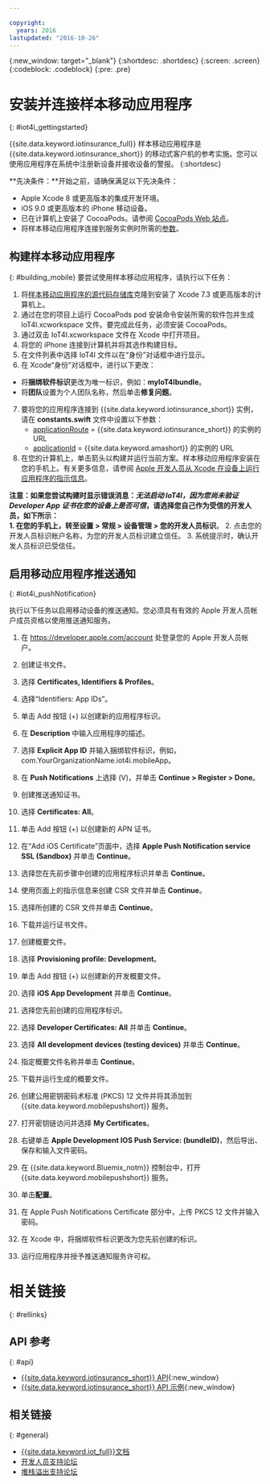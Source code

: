 ```yaml
---

copyright:
  years: 2016
lastupdated: "2016-10-26"
---
```


<!-- Common attributes used in the template are defined as follows: -->
{:new_window: target="\_blank"}
{:shortdesc: .shortdesc}
{:screen: .screen}
{:codeblock: .codeblock}
{:pre: .pre}


<!-- {{site.data.keyword.iotinsurance_full}}  {{site.data.keyword.iotinsurance_short}}  -->


# 安装并连接样本移动应用程序
{: #iot4i_gettingstarted}

{{site.data.keyword.iotinsurance_full}} 样本移动应用程序是 {{site.data.keyword.iotinsurance_short}} 的移动式客户机的参考实施。您可以使用应用程序在系统中注册新设备并接收设备的警报。
{:shortdesc}

**先决条件：**开始之前，请确保满足以下先决条件：
  - Apple Xcode 8 或更高版本的集成开发环境。
  - iOS 9.0 或更高版本的 iPhone 移动设备。
  - 已在计算机上安装了 CocoaPods。请参阅 [CocoaPods Web 站点](https://guides.cocoapods.org/using/getting-started.html)。
  - 将样本移动应用程序连接到服务实例时所需的[参数](#iot4i_mobileParam)。

## 构建样本移动应用程序
{: #building_mobile}
要尝试使用样本移动应用程序，请执行以下任务：

1. 将[样本移动应用程序的源代码存储库](https://github.com/ibm-watson-iot/ioti-mobile)克隆到安装了 Xcode 7.3 或更高版本的计算机上。
2. 通过在您的项目上运行 CocoaPods pod 安装命令安装所需的软件包并生成 IoT4I.xcworkspace 文件。要完成此任务，必须安装 CocoaPods。
3. 通过双击 IoT4I.xcworkspace 文件在 Xcode 中打开项目。
4. 将您的 iPhone 连接到计算机并将其选作构建目标。
5. 在文件列表中选择 IoT4I 文件以在“身份”对话框中进行显示。
6. 在 Xcode“身份”对话框中，进行以下更改：
  - 将**捆绑软件标识**更改为唯一标识，例如：**myIoT4Ibundle**。
  - 将**团队**设置为个人团队名称，然后单击**修复问题**。
7. 要将您的应用程序连接到 {{site.data.keyword.iotinsurance_short}} 实例，请在 **constants.swift** 文件中设置以下参数：  
    - [applicationRoute](#iot4i_mobileParam) = {{site.data.keyword.iotinsurance_short}} 的实例的 URL
    - [applicationId](#iot4i_mobileParam) = {{site.data.keyword.amashort}} 的实例的 URL
8. 在您的计算机上，单击箭头以构建并运行当前方案。样本移动应用程序安装在您的手机上。有关更多信息，请参阅 [Apple 开发人员从 Xcode 在设备上运行应用程序的指示信息](https://developer.apple.com/library/mac/documentation/IDEs/Conceptual/AppDistributionGuide/LaunchingYourApponDevices/LaunchingYourApponDevices.html)。

  **注意：**如果您尝试构建时显示错误消息：*无法启动 IoT4I，因为您尚未验证 Developer App 证书在您的设备上是否可信*，请选择您自己作为受信的开发人员，如下所示：  
    1. 在您的手机上，转至**设置 > 常规 > 设备管理 > 您的开发人员标识**。
    2. 点击您的开发人员标识帐户名称，为您的开发人员标识建立信任。
    3. 系统提示时，确认开发人员标识已受信任。

## 启用移动应用程序推送通知
{: #iot4i_pushNotification}

执行以下任务以启用移动设备的推送通知。您必须具有有效的 Apple 开发人员帐户成员资格以使用推送通知服务。

1. 在 https://developer.apple.com/account 处登录您的 Apple 开发人员帐户。

2. 创建证书文件。
  1. 选择 **Certificates, Identifiers & Profiles**。
  2. 选择“Identifiers: App IDs”。
  3. 单击 Add 按钮 (+) 以创建新的应用程序标识。
  4. 在 **Description** 中输入应用程序的描述。
  5. 选择 **Explicit App ID** 并输入捆绑软件标识，例如，com.YourOrganizationName.iot4i.mobileApp。
  6. 在 **Push Notifications** 上选择 (V)，并单击 **Continue > Register > Done**。

3. 创建推送通知证书。
  1. 选择 **Certificates: All**。
  2. 单击 Add 按钮 (+) 以创建新的 APN 证书。
  3. 在“Add iOS Certificate”页面中，选择 **Apple Push Notification service SSL (Sandbox)** 并单击 **Continue**。
  4. 选择您在先前步骤中创建的应用程序标识并单击 **Continue**。
  5. 使用页面上的指示信息来创建 CSR 文件并单击 **Continue**。
  6. 选择所创建的 CSR 文件并单击 **Continue**。
  7. 下载并运行证书文件。

4. 创建概要文件。
  1. 选择 **Provisioning profile: Development**。
  2. 单击 Add 按钮 (+) 以创建新的开发概要文件。
  3. 选择 **iOS App Development** 并单击 **Continue**。
  4. 选择您先前创建的应用程序标识。 
  5. 选择 **Developer Certificates: All** 并单击 **Continue**。
  5. 选择 **All development devices (testing
devices)** 并单击 **Continue**。
  6. 指定概要文件名称并单击 **Continue**。
  7. 下载并运行生成的概要文件。

5. 创建公用密钥密码术标准 (PKCS) 12 文件并将其添加到 {{site.data.keyword.mobilepushshort}} 服务。
  1. 打开密钥链访问并选择 **My Certificates**。
  2. 右键单击 **Apple Development IOS Push Service: (bundleID)**，然后导出、保存和输入文件密码。
  3. 在 {{site.data.keyword.Bluemix_notm}} 控制台中，打开 {{site.data.keyword.mobilepushshort}} 服务。
  4. 单击**配置**。
  5. 在 Apple Push Notifications Certificate 部分中，上传 PKCS 12 文件并输入密码。
  6. 在 Xcode 中，将捆绑软件标识更改为您先前创建的标识。
  7. 运行应用程序并授予推送通知服务许可权。

# 相关链接
{: #rellinks}

## API 参考
{: #api}
* [{{site.data.keyword.iotinsurance_short}} API](https://iot4i-api-docs.mybluemix.net/){:new_window}
* [{{site.data.keyword.iotinsurance_short}} API 示例](https://github.com/IBM-Bluemix/iot4i-api-examples-nodejs/#iot-for-insurance-api-examples){:new_window}

## 相关链接
{: #general}
* [{{site.data.keyword.iot_full}}文档](https://console.ng.bluemix.net/docs/services/IoT/index.html)
* [开发人员支持论坛](https://developer.ibm.com/answers/search.html?f=&type=question&redirect=search%2Fsearch&sort=relevance&q=%2B[iot]%20%2B[bluemix])
* [堆栈溢出支持论坛](http://stackoverflow.com/questions/tagged/ibm-bluemix)

